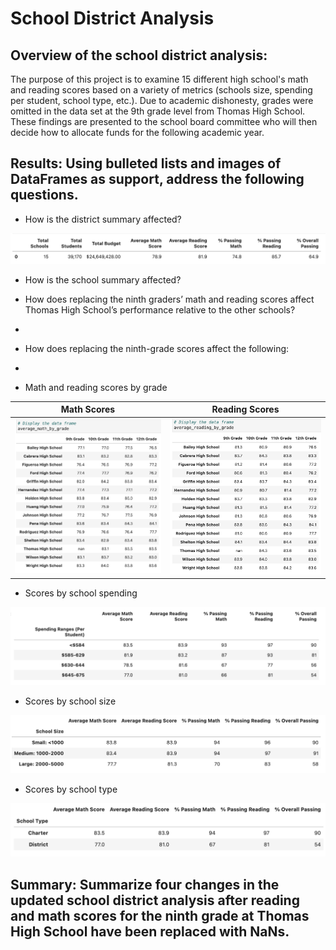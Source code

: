 # School District Analysis

## Overview of the school district analysis:
The purpose of this project is to examine 15 different high school's math and reading scores based on a variety of metrics (schools size, spending per student, school type, etc.). Due to academic dishonesty, grades were omitted in the data set at the 9th grade level from Thomas High School. These findings are presented to the school board committee who will then decide how to allocate funds for the following academic year.

## Results: Using bulleted lists and images of DataFrames as support, address the following questions.
- How is the district summary affected?
<img src="https://github.com/Shelka4444/School_District_Analysis/blob/main/Resources/Images/district%20summary.png" alt="District Summary">

- How is the school summary affected?

- How does replacing the ninth graders’ math and reading scores affect Thomas High School’s performance relative to the other schools?
-
- How does replacing the ninth-grade scores affect the following:
- 
- Math and reading scores by grade


 Math Scores           |  Reading Scores
:-------------------------:|:-------------------------:
![Math Scores](https://github.com/Shelka4444/School_District_Analysis/blob/main/Resources/Images/average%20math%20by%20grade.png)  |  ![Reading Scores](https://github.com/Shelka4444/School_District_Analysis/blob/main/Resources/Images/average%20reading%20by%20grade.png)
  
- Scores by school spending
<img src="https://github.com/Shelka4444/School_District_Analysis/blob/main/Resources/Images/spending%20ranges.png"  alt="Spending Ranges">
  
- Scores by school size
<img src="https://github.com/Shelka4444/School_District_Analysis/blob/main/Resources/Images/school%20size.png"  alt="School Size">
  
- Scores by school type
<img src="https://github.com/Shelka4444/School_District_Analysis/blob/main/Resources/Images/school%20type.png"  alt="School Type">
  
## Summary: Summarize four changes in the updated school district analysis after reading and math scores for the ninth grade at Thomas High School have been replaced with NaNs.
